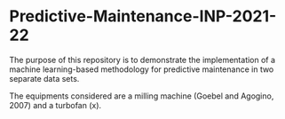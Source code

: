# Predictive-Maintenance-INP-2021-22

The purpose of this repository is to demonstrate the implementation of a machine learning-based methodology for predictive maintenance in two separate data sets.

The equipments considered are a milling machine (Goebel and Agogino, 2007) and a turbofan (x).
